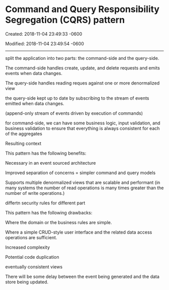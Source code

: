 # Command and Query Responsibility Segregation (CQRS) pattern

Created: 2018-11-04 23:49:33 -0600

Modified: 2018-11-04 23:49:54 -0600

---

split the application into two parts: the command-side and the query-side.

The command-side handles create, update, and delete requests and emits events when data changes.

The query-side handles reading reques against one or more denormalized view

the query-side kept up to date by subscribing to the stream of events emitted when data changes.

(append-only stream of events driven by execution of commands)





for command-side, we can have some business logic, input validation, and business validation to ensure that everything is always consistent for each of the aggregates



Resulting context

This pattern has the following benefits:



Necessary in an event sourced architecture

Improved separation of concerns = simpler command and query models

Supports multiple denormalized views that are scalable and performant (in many systems the number of read operations is many times greater than the number of write operations.)



differtn security rules for different part





This pattern has the following drawbacks:



Where the domain or the business rules are simple.



Where a simple CRUD-style user interface and the related data access operations are sufficient.





Increased complexity

Potential code duplication

eventually consistent views

There will be some delay between the event being generated and the data store being updated.
